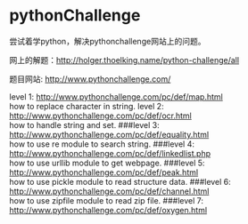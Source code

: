 # pythonChallenge
尝试着学python，解决pythonchallenge网站上的问题。

网上的解题：http://holger.thoelking.name/python-challenge/all

题目网站: http://www.pythonchallenge.com/

level 1: http://www.pythonchallenge.com/pc/def/map.html <br/>
	how to replace character in string.
level 2: http://www.pythonchallenge.com/pc/def/ocr.html <br/>
	how to handle string and set.
###level 3: http://www.pythonchallenge.com/pc/def/equality.html <br/>
	how to use re module to search string.
###level 4: http://www.pythonchallenge.com/pc/def/linkedlist.php <br/>
	how to use urllib module to get webpage.
###level 5: http://www.pythonchallenge.com/pc/def/peak.html <br/>
	how to use pickle module to read structure data.
###level 6: http://www.pythonchallenge.com/pc/def/channel.html <br/>
	how to use zipfile module to read zip file.
###level 7: http://www.pythonchallenge.com/pc/def/oxygen.html <br/>
	



